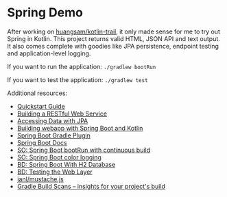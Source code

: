 # Spring Demo

After working on [huangsam/kotlin-trail](https://github.com/huangsam/kotlin-trial), it only
made sense for me to try out Spring in Kotlin. This project returns valid HTML, JSON API and
text output. It also comes complete with goodies like JPA persistence, endpoint testing and
application-level logging.

If you want to run the application: `./gradlew bootRun`

If you want to test the application: `./gradlew test`

Additional resources:

- [Quickstart Guide](https://spring.io/quickstart)
- [Building a RESTful Web Service](https://spring.io/guides/gs/rest-service/)
- [Accessing Data with JPA](https://spring.io/guides/gs/accessing-data-jpa/)
- [Building webapp with Spring Boot and Kotlin](https://spring.io/guides/tutorials/spring-boot-kotlin)
- [Spring Boot Gradle Plugin](https://docs.spring.io/spring-boot/docs/3.2.4/gradle-plugin/reference/htmlsingle/)
- [Spring Boot Docs](https://docs.spring.io/spring-boot/docs/3.2.4/reference/htmlsingle/index.html)
- [SO: Spring Boot bootRun with continuous build](https://stackoverflow.com/a/52389314/2748860)
- [SO: Spring Boot color logging](https://stackoverflow.com/a/28797729/2748860)
- [BD: Spring Boot With H2 Database](https://www.baeldung.com/spring-boot-h2-database)
- [BD: Testing the Web Layer](https://spring.io/guides/gs/testing-web)
- [janl/mustache.js](https://github.com/janl/mustache.js)
- [Gradle Build Scans – insights for your project's build](https://scans.gradle.com#gradle)
